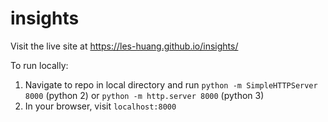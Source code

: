 # insights

Visit the live site at https://les-huang.github.io/insights/

To run locally: 
1. Navigate to repo in local directory and run `python -m SimpleHTTPServer 8000` (python 2) or `python -m http.server 8000` (python 3)
2. In your browser, visit `localhost:8000`
